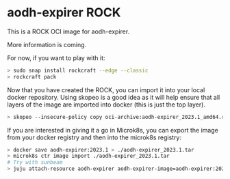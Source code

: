 # aodh-expirer ROCK

This is a ROCK OCI image for aodh-expirer.

More information is coming.

For now, if you want to play with it:

```bash
> sudo snap install rockcraft --edge --classic
> rockcraft pack
```

Now that you have created the ROCK, you can import it into
your local docker repository. Using skopeo is a good idea as
it will help ensure that all layers of the image are imported
into docker (this is just the top layer).

```bash
> skopeo --insecure-policy copy oci-archive:aodh-expirer_2023.1_amd64.rock docker-daemon:aodh-expirer:2023.1
```

If you are interested in giving it a go in Microk8s, you can
export the image from your docker registry and then into the
microk8s registry:

```bash
> docker save aodh-expirer:2023.1 > ./aodh-expirer_2023.1.tar
> microk8s ctr image import ./aodh-expirer_2023.1.tar
# Try with sunbeam
> juju attach-resource aodh-expirer aodh-expirer-image=aodh-expirer:2023.1
```
